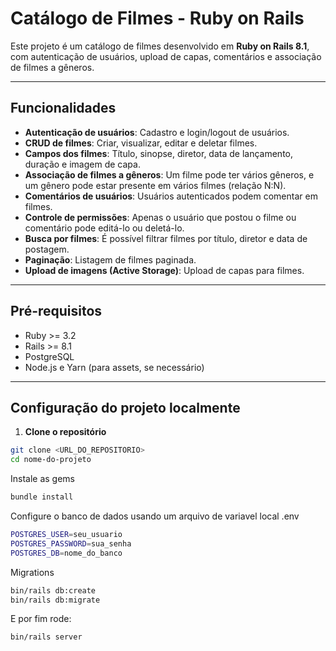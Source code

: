 # Catálogo de Filmes - Ruby on Rails

Este projeto é um catálogo de filmes desenvolvido em **Ruby on Rails 8.1**, com autenticação de usuários, upload de capas, comentários e associação de filmes a gêneros.

---

## Funcionalidades

- **Autenticação de usuários**: Cadastro e login/logout de usuários.
- **CRUD de filmes**: Criar, visualizar, editar e deletar filmes.
- **Campos dos filmes**: Título, sinopse, diretor, data de lançamento, duração e imagem de capa.
- **Associação de filmes a gêneros**: Um filme pode ter vários gêneros, e um gênero pode estar presente em vários filmes (relação N:N).
- **Comentários de usuários**: Usuários autenticados podem comentar em filmes.
- **Controle de permissões**: Apenas o usuário que postou o filme ou comentário pode editá-lo ou deletá-lo.
- **Busca por filmes**: É possível filtrar filmes por título, diretor e data de postagem.
- **Paginação**: Listagem de filmes paginada.
- **Upload de imagens (Active Storage)**: Upload de capas para filmes.

---

## Pré-requisitos

- Ruby >= 3.2  
- Rails >= 8.1  
- PostgreSQL  
- Node.js e Yarn (para assets, se necessário)  

---

## Configuração do projeto localmente

1. **Clone o repositório**

```bash
git clone <URL_DO_REPOSITORIO>
cd nome-do-projeto
```
Instale as gems
```bash
bundle install
```
Configure o banco de dados usando um arquivo de variavel local .env
```bash
POSTGRES_USER=seu_usuario
POSTGRES_PASSWORD=sua_senha
POSTGRES_DB=nome_do_banco
```
Migrations
```bash
bin/rails db:create
bin/rails db:migrate
```
E por fim rode:
```bash
bin/rails server
```

